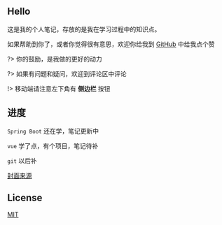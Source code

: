 ## Hello

这是我的个人笔记，存放的是我在学习过程中的知识点。

如果帮助到你了，或者你觉得很有意思，欢迎你给我到 [GitHub](https://github.com/moreant/notebook) 中给我点个赞

?> 你的鼓励，是我做的更好的动力

?> 如果有问题和疑问，欢迎到评论区中评论





!> 移动端请注意左下角有 **侧边栏** 按钮





## 进度

`Spring Boot` 还在学，笔记更新中

`vue` 学了点，有个项目，笔记待补

`git` 以后补



<smail>[封面来源](https://www.ianfisherart.com/)</smail>



## License

[MIT](https://github.com/moreant/notebook/blob/master/LICENSE)
